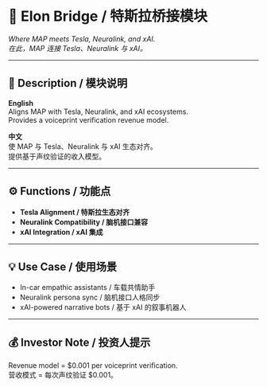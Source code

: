 # 🔗 Elon Bridge / 特斯拉桥接模块  
*Where MAP meets Tesla, Neuralink, and xAI.*  
*在此，MAP 连接 Tesla、Neuralink 与 xAI。*

---

## 📖 Description / 模块说明  

**English**  
Aligns MAP with Tesla, Neuralink, and xAI ecosystems.  
Provides a voiceprint verification revenue model.  

**中文**  
使 MAP 与 Tesla、Neuralink 与 xAI 生态对齐。  
提供基于声纹验证的收入模型。  

---

## ⚙️ Functions / 功能点
- **Tesla Alignment / 特斯拉生态对齐**  
- **Neuralink Compatibility / 脑机接口兼容**  
- **xAI Integration / xAI 集成**  

---

## 💡 Use Case / 使用场景
- In-car empathic assistants / 车载共情助手  
- Neuralink persona sync / 脑机接口人格同步  
- xAI-powered narrative bots / 基于 xAI 的叙事机器人  

---

## 💰 Investor Note / 投资人提示
Revenue model = $0.001 per voiceprint verification.  
营收模式 = 每次声纹验证 $0.001。  
